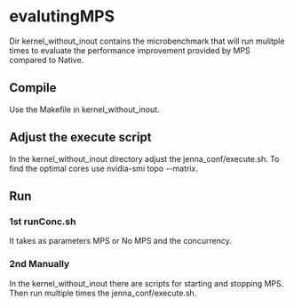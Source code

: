# evalutingMPS
Dir kernel\_without\_inout contains the microbenchmark that will run mulitple times to evaluate the performance improvement provided by MPS compared to Native.

## Compile
Use the Makefile in kernel\_without\_inout.

## Adjust the execute script
In the kernel\_without\_inout directory adjust the jenna\_conf/execute.sh. To find the optimal cores use nvidia-smi topo --matrix.
 
## Run
### 1st runConc.sh 
It takes as parameters MPS or No MPS and the concurrency.
 
### 2nd Manually
In the kernel\_without\_inout there are scripts for starting and stopping MPS. Then run multiple times the jenna\_conf/execute.sh. 
